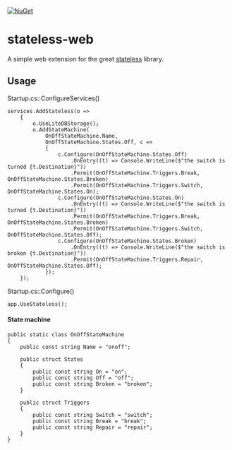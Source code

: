 [![NuGet](https://img.shields.io/nuget/v/Stateless.Web.svg)](https://www.nuget.org/packages/Stateless.Web/)

# stateless-web
A simple web extension for the great [stateless](https://github.com/dotnet-state-machine/stateless) library.

## Usage

Startup.cs::ConfigureServices()
```
services.AddStateless(o =>
    {
        o.UseLiteDBStorage();
        o.AddStateMachine(
            OnOffStateMachine.Name,
            OnOffStateMachine.States.Off, c =>
            {
                c.Configure(OnOffStateMachine.States.Off)
                    .OnEntry((t) => Console.WriteLine($"the switch is turned {t.Destination}"))
                    .Permit(OnOffStateMachine.Triggers.Break, OnOffStateMachine.States.Broken)
                    .Permit(OnOffStateMachine.Triggers.Switch, OnOffStateMachine.States.On);
                c.Configure(OnOffStateMachine.States.On)
                    .OnEntry((t) => Console.WriteLine($"the switch is turned {t.Destination}"))
                    .Permit(OnOffStateMachine.Triggers.Break, OnOffStateMachine.States.Broken)
                    .Permit(OnOffStateMachine.Triggers.Switch, OnOffStateMachine.States.Off);
                c.Configure(OnOffStateMachine.States.Broken)
                    .OnEntry((t) => Console.WriteLine($"the switch is broken {t.Destination}"))
                    .Permit(OnOffStateMachine.Triggers.Repair, OnOffStateMachine.States.Off);
            });
    });
```

Startup.cs::Configure()
```
app.UseStateless();
```

#### State machine
```
public static class OnOffStateMachine
{
    public const string Name = "onoff";

    public struct States
    {
        public const string On = "on";
        public const string Off = "off";
        public const string Broken = "broken";
    }

    public struct Triggers
    {
        public const string Switch = "switch";
        public const string Break = "break";
        public const string Repair = "repair";
    }
}
```